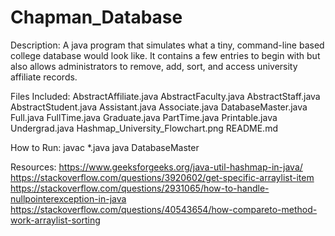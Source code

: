 # Chapman_Database

Description:
A java program that simulates what a tiny, command-line based college database would look like.
It contains a few entries to begin with but also allows administrators to remove, add, sort, and access university affiliate
records.

Files Included:
AbstractAffiliate.java
AbstractFaculty.java
AbstractStaff.java
AbstractStudent.java
Assistant.java
Associate.java
DatabaseMaster.java
Full.java
FullTime.java
Graduate.java
PartTime.java
Printable.java
Undergrad.java
Hashmap_University_Flowchart.png
README.md

How to Run:
javac *.java
java DatabaseMaster


Resources:
https://www.geeksforgeeks.org/java-util-hashmap-in-java/
https://stackoverflow.com/questions/3920602/get-specific-arraylist-item
https://stackoverflow.com/questions/2931065/how-to-handle-nullpointerexception-in-java
https://stackoverflow.com/questions/40543654/how-compareto-method-work-arraylist-sorting
